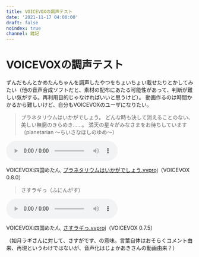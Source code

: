```yaml
---
title: VOICEVOXの調声テスト
date: '2021-11-17 04:00:00'
draft: false
noindex: true
channel: 雑記
---
```

# VOICEVOXの調声テスト

ずんだもんとかめたんちゃんを調声したやつをちょいちょい載せたりとかしてみたい（他の音声合成ソフトだと、素材の配布にあたる可能性があって、判断が難しい気がする。再利用目的じゃなければいいと思うけど）。
動画作るのは時間かかるから難しいけど、自分もVOICEVOXのユーザになりたい。

> プラネタリウムはいかがでしょう。 どんな時も決して消えることのない、美しい無窮のきらめき……。 満天の星々がみなさまをお待ちしています（planetarian ～ちいさなほしのゆめ～）

<audio src="assets/プラネタリウムはいかがでしょう.mp3" controls></audio>

VOICEVOX:四国めたん, <a href="assets/プラネタリウムはいかがでしょう.vvproj" download>プラネタリウムはいかがでしょう.vvproj</a>（VOICEVOX 0.8.0）

> さすラギっ（ふにんがす）

<audio src="assets/さすラギっ.mp3" controls></audio>

VOICEVOX:四国めたん, <a href="assets/さすラギっ.vvproj" download>さすラギっ.vvproj</a>（VOICEVOX 0.7.5）

（如月ラギさんに対して、さすがです、の意味。言葉自体はおそらくコメント由来、再現というわけではないが、音声化はじょかあきさんの動画由来？）
